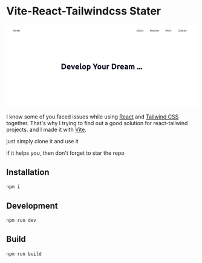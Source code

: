 # Vite-React-Tailwindcss Stater

<img src="./src/image/shot.png" alt="image">

I know some of you faced issues while using [React](https://reactjs.org/) and [Tailwind CSS](https://tailwindcss.com/) together. That's why I trying to find out a good solution for react-tailwind projects. and I made it with [Vite](https://vitejs.dev/).

just simply clone it and use it

if it helps you, then don't forget to star the repo

## Installation

```sh
npm i
```

## Development

```sh
npm run dev
```

## Build

```sh
npm run build
```
